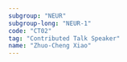 ```yaml
---
subgroup: "NEUR"
subgroup-long: "NEUR-1"
code: "CT02"
tag: "Contributed Talk Speaker"
name: "Zhuo-Cheng Xiao"
---
```

